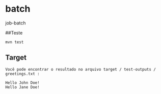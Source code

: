 # batch
job-batch

##Teste
```
mvn test
```

## Target
```
Você pode encontrar o resultado no arquivo target / test-outputs / greetings.txt :

Hello John Doe!
Hello Jane Doe!
```
